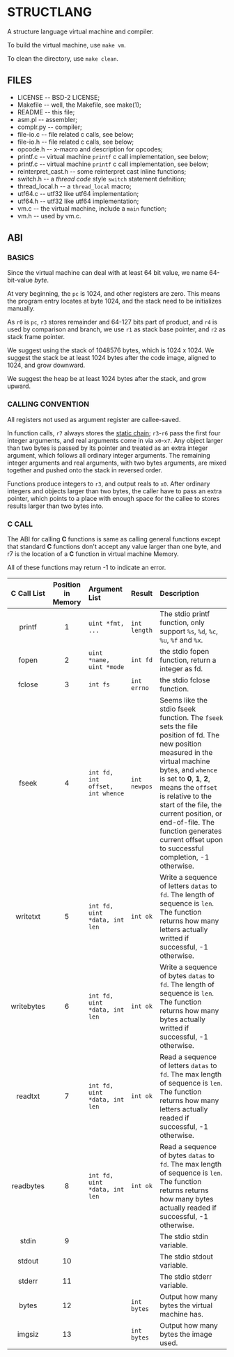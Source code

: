 # STRUCTLANG

A structure language virtual machine and compiler.

To build the virtual machine, use `make vm`.

To clean the directory, use `make clean`.

## FILES
- LICENSE -- BSD-2 LICENSE;
- Makefile -- well, the Makefile, see make(1);
- README -- this file;
- asm.pl -- assembler;
- complr.py -- compiler;
- file-io.c -- file related c calls, see below;
- file-io.h -- file related c calls, see below;
- opcode.h -- x-macro and description for opcodes;
- printf.c -- virtual machine `printf` c call implementation, see below;
- printf.c -- virtual machine `printf` c call implementation, see below;
- reinterpret_cast.h -- some reinterpret cast inline functions;
- switch.h -- a _thread code_ style `switch` statement defnition;
- thread_local.h -- a `thread_local` macro;
- utf64.c -- utf32 like utf64 implementation;
- utf64.h -- utf32 like utf64 implementation;
- vm.c -- the virtual machine, include a `main` function;
- vm.h -- used by vm.c.

## ABI

### BASICS
Since the virtual machine can deal with at least 64 bit value, we name 64-bit-value _byte_.

At very beginning, the `pc` is 1024, and other registers are zero. This means the program entry locates at byte 1024, and the stack need to be initializes manually.

As `r0` is `pc`, `r3` stores remainder and 64-127 bits part of product, and `r4` is used by comparison and branch, we use `r1` as stack base pointer, and `r2` as stack frame pointer.

We suggest using the stack of 1048576 bytes, which is 1024 x 1024. We suggest the stack be at least 1024 bytes after the code image, aligned to 1024, and grow downward.

We suggest the heap be at least 1024 bytes after the stack, and grow upward.

### CALLING CONVENTION
All registers not used as argument register are callee-saved.

In function calls, `r7` always stores the [static chain](https://devblogs.microsoft.com/oldnewthing/20231204-00/?p=109095); `r3`-`r6` pass the first four integer arguments, and real arguments come in via `x0`-`x7`. Any object larger than two bytes is passed by its pointer and treated as an extra integer argument, which follows all ordinary integer arguments. The remaining integer arguments and real arguments, with two bytes arguments, are mixed together and pushed onto the stack in reversed order.

Functions produce integers to `r3`, and output reals to `x0`. After ordinary integers and objects larger than two bytes, the caller have to pass an extra pointer, which points to a place with enough space for the callee to stores results larger than two bytes into.

### C CALL
The ABI for calling **C** functions is same as calling general functions except that standard **C** functions don't accept any value larger than one byte, and r7 is the location of a **C** function in virtual machine Memory.

All of these functions may return -1 to indicate an error.

| C Call List | Position in Memory | Argument List                    | Result       | Description                                                                                                                                                                                                                                                                                                                                                          |
|:-----------:|:------------------:|:---------------------------------|:-------------|:---------------------------------------------------------------------------------------------------------------------------------------------------------------------------------------------------------------------------------------------------------------------------------------------------------------------------------------------------------------------|
| printf      | 1                  | `uint *fmt, ...`                 | `int length` | The stdio printf function, only support `%s`, `%d`, `%c`, `%u`, `%f` and `%x`.                                                                                                                                                                                                                                                                                       |
| fopen       | 2                  | `uint *name, uint *mode`         | `int fd`     | the stdio fopen function, return a integer as fd.                                                                                                                                                                                                                                                                                                                    |
| fclose      | 3                  | `int fs`                         | `int errno`  | the stdio fclose function.                                                                                                                                                                                                                                                                                                                                           |
| fseek       | 4                  | `int fd, int offset, int whence` | `int newpos` | Seems like the stdio fseek function. The `fseek` sets the file position of fd. The new position measured in the virtual machine bytes, and `whence` is set to **0**, **1**, **2**, means the `offset` is relative to the start of the file, the current position, or end-of-file. The function generates current offset upon to successful completion, -1 otherwise. |
| writetxt    | 5                  | `int fd, uint *data, int len`    | `int ok`     | Write a sequence of letters `datas` to `fd`. The length of sequence is `len`. The function returns how many letters actually writted if successful, -1 otherwise.                                                                                                                                                                                                    |
| writebytes  | 6                  | `int fd, uint *data, int len`    | `int ok`     | Write a sequence of bytes `datas` to `fd`. The length of sequence is `len`. The function returns how many bytes actually writted if successful, -1 otherwise.                                                                                                                                                                                                        |
| readtxt     | 7                  | `int fd, uint *data, int len`    | `int ok`     | Read a sequence of letters `datas` to `fd`. The max length of sequence is `len`. The function returns how many letters actually readed if successful, -1 otherwise.                                                                                                                                                                                                  |
| readbytes   | 8                  | `int fd, uint *data, int len`    | `int ok`     | Read a sequence of bytes `datas` to `fd`. The max length of sequence is `len`. The function returns returns how many bytes actually readed if successful, -1 otherwise.                                                                                                                                                                                              |
| stdin       | 9                  |                                  |              | The stdio stdin variable.                                                                                                                                                                                                                                                                                                                                            |
| stdout      | 10                 |                                  |              | The stdio stdout variable.                                                                                                                                                                                                                                                                                                                                           |
| stderr      | 11                 |                                  |              | The stdio stderr variable.                                                                                                                                                                                                                                                                                                                                           |
| bytes       | 12                 |                                  | `int bytes`  | Output how many bytes the virtual machine has.                                                                                                                                                                                                                                                                                                                       |
| imgsiz      | 13                 |                                  | `int bytes`  | Output how many bytes the image used.                                                                                                                                                                                                                                                                                                                                |
